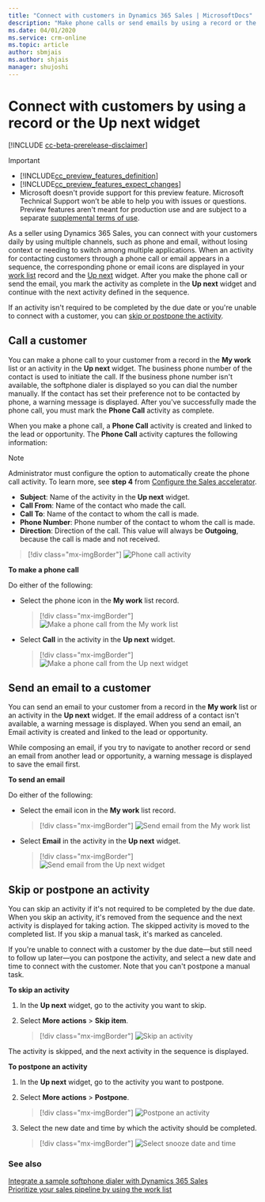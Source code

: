 ```yaml
---
title: "Connect with customers in Dynamics 365 Sales | MicrosoftDocs"
description: "Make phone calls or send emails by using a record or the Up next widget in Dynamics 365 Sales."
ms.date: 04/01/2020
ms.service: crm-online
ms.topic: article
author: sbmjais
ms.author: shjais
manager: shujoshi
---
```


# Connect with customers by using a record or the Up next widget

[!INCLUDE [cc-beta-prerelease-disclaimer](../includes/cc-beta-prerelease-disclaimer.md)]

> [!IMPORTANT]
> - [!INCLUDE[cc_preview_features_definition](../includes/cc-preview-features-definition.md)]  
> - [!INCLUDE[cc_preview_features_expect_changes](../includes/cc-preview-features-expect-changes.md)]
> - Microsoft doesn't provide support for this preview feature. Microsoft Technical Support won’t be able to help you with issues or questions. Preview features aren't meant for production use and are subject to a separate [supplemental terms of use](https://go.microsoft.com/fwlink/p/?linkid=870960).

As a seller using Dynamics 365 Sales, you can connect with your customers daily by using multiple channels, such as phone and email, without losing context or needing to switch among multiple applications. When an activity for contacting customers through a phone call or email appears in a sequence, the corresponding phone or email icons are displayed in your [work list](prioritize-sales-pipeline-through-work-list.md#view-my-records-by-using-the-work-list) record and the [Up next](prioritize-sales-pipeline-through-work-list.md#understand-the-up-next-widget) widget. After you make the phone call or send the email, you mark the activity as complete in the **Up next** widget and continue with the next activity defined in the sequence.

If an activity isn't required to be completed by the due date or you're unable to connect with a customer, you can [skip or postpone the activity](#skip-or-postpone-an-activity).

## Call a customer

You can make a phone call to your customer from a record in the **My work** list or an activity in the **Up next** widget. The business phone number of the contact is used to initiate the call. If the business phone number isn't available, the softphone dialer is displayed so you can dial the number manually. If the contact has set their preference not to be contacted by phone, a warning message is displayed. After you've successfully made the phone call, you must mark the **Phone Call** activity as complete.

When you make a phone call, a **Phone Call** activity is created and linked to the lead or opportunity. The **Phone Call** activity captures the following information:

>[!NOTE]
>Administrator must configure the option to automatically create the phone call activity. To learn more, see **step 4** from [Configure the Sales accelerator](enable-configure-sales-accelerator.md#configure-the-sales-accelerator).

- **Subject**: Name of the activity in the **Up next** widget.
- **Call From**: Name of the contact who made the call.
- **Call To**: Name of the contact to whom the call is made.
- **Phone Number**: Phone number of the contact to whom the call is made.
- **Direction**: Direction of the call. This value will always be **Outgoing**, because the call is made and not received.

> [!div class="mx-imgBorder"]
> ![Phone call activity](media/phone-call-activity.png "Phone call activity")

**To make a phone call**

Do either of the following:

- Select the phone icon in the **My work** list record.

    > [!div class="mx-imgBorder"]
    > ![Make a phone call from the My work list](media/my-work-list-call.png "Make a phone call from the My work list")

- Select **Call** in the activity in the **Up next** widget.

    > [!div class="mx-imgBorder"]
    > ![Make a phone call from the Up next widget](media/up-next-widget-call.png "Make a phone call from the Up next widget")

## Send an email to a customer

You can send an email to your customer from a record in the **My work** list or an activity in the **Up next** widget. If the email address of a contact isn't available, a warning message is displayed. When you send an email, an Email activity is created and linked to the lead or opportunity.

While composing an email, if you try to navigate to another record or send an email from another lead or opportunity, a warning message is displayed to save the email first.

**To send an email**

Do either of the following:

- Select the email icon in the **My work** list record.

    > [!div class="mx-imgBorder"]
    > ![Send email from the My work list](media/my-work-list-email.png "Send email from the My work list")

- Select **Email** in the activity in the **Up next** widget.

    > [!div class="mx-imgBorder"]
    > ![Send email from the Up next widget](media/up-next-widget-email.png "Send email from the Up next widget")

## Skip or postpone an activity

You can skip an activity if it's not required to be completed by the due date. When you skip an activity, it's removed from the sequence and the next activity is displayed for taking action. The skipped activity is moved to the completed list. If you skip a manual task, it's marked as canceled.

If you're unable to connect with a customer by the due date&mdash;but still need to follow up later&mdash;you can postpone the activity, and select a new date and time to connect with the customer. Note that you can't postpone a manual task.

**To skip an activity**

1. In the **Up next** widget, go to the activity you want to skip.

2. Select **More actions** > **Skip item**.

    > [!div class="mx-imgBorder"]
    > ![Skip an activity](media/skip-activity.png "Skip an activity")

The activity is skipped, and the next activity in the sequence is displayed.

**To postpone an activity**

1. In the **Up next** widget, go to the activity you want to postpone.

2. Select **More actions** > **Postpone**.

    > [!div class="mx-imgBorder"]
    > ![Postpone an activity](media/postpone-activity.png "Postpone an activity")

3. Select the new date and time by which the activity should be completed.

    > [!div class="mx-imgBorder"]
    > ![Select snooze date and time](media/snooze-time.png "Select snooze date and time")

### See also

[Integrate a sample softphone dialer with Dynamics 365 Sales](integrate-sample-softphone.md)<br>
[Prioritize your sales pipeline by using the work list](prioritize-sales-pipeline-through-work-list.md)
